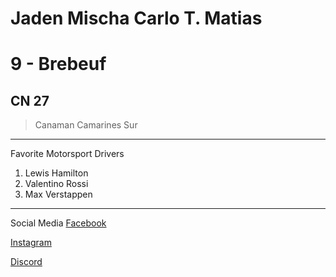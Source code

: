 Jaden Mischa Carlo T. Matias
======
# 9 - Brebeuf
CN 27
------
> Canaman Camarines Sur
- - -
Favorite Motorsport Drivers
1. Lewis Hamilton
2. Valentino Rossi
3. Max Verstappen
- - -
Social Media
[Facebook](https://www.facebook.com/jadenmischacarlo.matias.79)

[Instagram](https://www.instagram.com/71_1.11?igsh=MTh2ZWF5MDZsY3VqMA==)

[Discord](ihateyou10)


